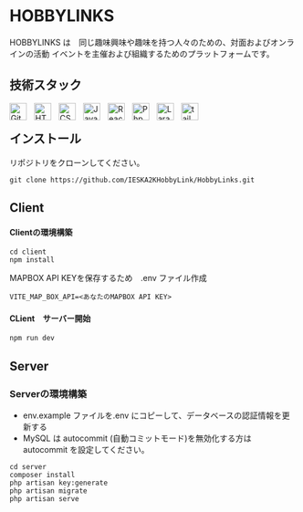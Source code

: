 # HOBBYLINKS
HOBBYLINKS は　同じ趣味興味や趣味を持つ人々のための、対面およびオンラインの活動 イベントを主催および組織するためのプラットフォームです。
## 技術スタック
<img align="left" alt="Git" width="30px" style="padding-right:10px;" src="https://cdn.jsdelivr.net/gh/devicons/devicon/icons/git/git-original.svg" />
<img align="left" alt="HTML" width="30px" style="padding-right:10px;" src="https://cdn.jsdelivr.net/gh/devicons/devicon/icons/html5/html5-plain.svg" />
<img align="left" alt="CSS" width="30px" style="padding-right:10px;" src="https://cdn.jsdelivr.net/gh/devicons/devicon/icons/css3/css3-plain.svg" />
<img align="left" alt="JavaScript" width="30px" style="padding-right:10px;" src="https://cdn.jsdelivr.net/gh/devicons/devicon/icons/javascript/javascript-plain.svg" />
<img align="left" alt="React" width="30px" style="padding-right:10px;" src="https://cdn.jsdelivr.net/gh/devicons/devicon/icons/react/react-original.svg" />
<img align="left" alt="Php" width="30px" style="padding-right:10px;" src="https://cdn.jsdelivr.net/gh/devicons/devicon/icons/php/php-original.svg" />
<img align="left" alt="Laravel" width="30px" style="padding-right:10px;" src="https://cdn.jsdelivr.net/gh/devicons/devicon/icons/laravel/laravel-plain-wordmark.svg" />
<img  align="left" alt="tailwinds" width="30px" src="https://cdn.jsdelivr.net/gh/devicons/devicon/icons/tailwindcss/tailwindcss-plain.svg" />  
<br/>

## インストール

リポジトリをクローンしてください。
```
git clone https://github.com/IESKA2KHobbyLink/HobbyLinks.git
```
## Client
#### Clientの環境構築
```
cd client
npm install
```
MAPBOX API KEYを保存するため　.env ファイル作成
```
VITE_MAP_BOX_API=<あなたのMAPBOX API KEY>
```
#### CLient　サーバー開始
```
npm run dev
```
 ## Server
 ### Serverの環境構築

 - env.example ファイルを.env にコピーして、データベースの認証情報を更新する
 - MySQL は autocommit (自動コミットモード)を無効化する方は　 autocommit を設定してください。
 ```
cd server
composer install
php artisan key:generate
php artisan migrate
php artisan serve
```



